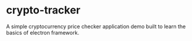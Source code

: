 # crypto-tracker
A simple cryptocurrency price checker application demo built to learn the basics of electron framework.
